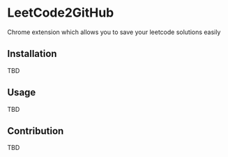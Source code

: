 # LeetCode2GitHub
Chrome extension which allows you to save your leetcode solutions easily

## Installation
TBD

## Usage
TBD

## Contribution
TBD
